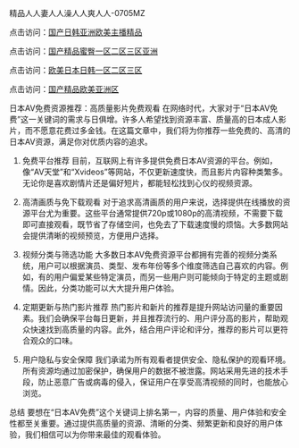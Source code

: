 
精品人人妻人人澡人人爽人人-0705MZ

点击访问：<a href="https://heiliaowzu4ur.pages.dev">国产日韩亚洲欧美主播精品</a>

点击访问：<a href="https://heiliaozj3tjd.pages.dev">国产精品蜜臀一区二区三区亚洲</a>

点击访问：<a href="https://heiliaoe8ajia.pages.dev">欧美日本日韩一区二区三区</a>

点击访问：<a href="https://heiliaoxqkkct.pages.dev">国产精品欧美亚洲区</a>


日本AV免费资源推荐：高质量影片免费观看
在网络时代，大家对于“日本AV免费”这一关键词的需求与日俱增。许多人希望找到资源丰富、质量高的日本成人影片，而不愿意花费过多金钱。在这篇文章中，我们将为你推荐一些免费的、高清的日本AV资源，满足你对优质内容的追求。

1. 免费平台推荐
目前，互联网上有许多提供免费日本AV资源的平台。例如，像“AV天堂”和“Xvideos”等网站，不仅更新速度快，而且影片内容种类繁多。无论你是喜欢剧情片还是偏好短片，都能轻松找到心仪的视频资源。

2. 高清画质与免下载观看
对于追求高清画质的用户来说，选择提供在线播放的资源平台尤为重要。这些平台通常提供720p或1080p的高清视频，不需要下载即可直接观看，既节省了存储空间，也免去了下载速度慢的烦恼。大多数网站会提供清晰的视频预览，方便用户选择。

3. 视频分类与筛选功能
大多数日本AV免费资源平台都拥有完善的视频分类系统，用户可以根据演员、类型、发布年份等多个维度筛选自己喜欢的内容。例如，有的用户偏爱某些特定演员，而另一些用户则可能倾向于特定的主题或剧情。因此，分类功能可以大大提升用户体验。

4. 定期更新与热门影片推荐
热门影片和新片的推荐是提升网站访问量的重要因素。我们会确保平台每日更新，并且推荐流行的、用户评分高的影片，帮助观众快速找到高质量的内容。此外，结合用户评论和评分，推荐的影片可以更符合观众的口味。

5. 用户隐私与安全保障
我们承诺为所有观看者提供安全、隐私保护的观看环境。所有资源均通过加密保护，确保用户的数据不被泄露。网站采用先进的技术手段，防止恶意广告或病毒的侵入，保证用户在享受高清视频的同时，也能放心浏览。

总结
要想在“日本AV免费”这个关键词上排名第一，内容的质量、用户体验和安全性都至关重要。通过提供高质量的资源、清晰的分类、频繁更新和良好的用户体验，我们相信可以为你带来最佳的观看体验。





<span style="display:none;">[Canonical link](  ）</span>
